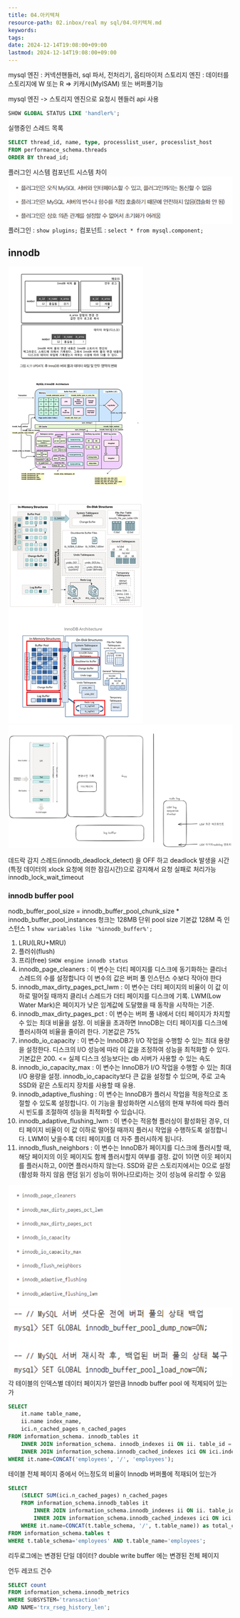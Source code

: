 ```yaml
---
title: 04.아키텍쳐
resource-path: 02.inbox/real my sql/04.아키텍쳐.md
keywords:
tags:
date: 2024-12-14T19:08:00+09:00
lastmod: 2024-12-14T19:08:00+09:00
---
```

mysql 엔진 : 커넥션핸들러, sql 파서, 전처리기, 옵티마이저
스토리지 엔진 : 데이터를 스토리지에 W 또는 R => 키캐시(MyISAM) 또는 버퍼풀기능

mysql 엔진 -> 스토리지 엔진으로 요청시 헨들러 api 사용
```sql
SHOW GLOBAL STATUS LIKE 'handler%';
```
실행중인 스레드 목록
```sql
SELECT thread_id, name, type, processlist_user, processlist_host 
FROM performance_schema.threads 
ORDER BY thread_id;
```

플러그인 시스템 컴포넌트 시스템 차이![](../../08.media/20241214193749.png)
플러그인 : `show plugins;`
컴포넌트 : `select * from mysql.component;`




## innodb
![Pasted image 20241220052896](../../08.media/20241220052896.png)
![Pasted image 20241220052912](../../08.media/20241220052912.png)



데드락 감지 스레드(innodb_deadlock_detect) 을 OFF 하고 deadlock 발생을 시간(특정 데이터의 xlock 요청에 의한 잠김시간)으로 감지해서 요청 실패로 처리가능 innodb_lock_wait_timeout

### innodb buffer pool

nodb_buffer_pool_size = innodb_buffer_pool_chunk_size * innodb_buffer_pool_instances
청크는 128MB 단위 pool size 기본값 128M 즉 인스턴스 1
`show variables like '%innodb_buffer%';`

1. LRU(LRU+MRU)
2. 플러쉬(flush)
3. 프리(free)
`SHOW engine innodb status`
1. innodb_page_cleaners : 이 변수는 더티 페이지를 디스크에 동기화하는 클리너 스레드의 수를 설정합니다 이 변수의 값은 버퍼 풀 인스턴스 수보다 작아야 한다
2. innodb_max_dirty_pages_pct_lwm : 이 변수는 더티 페이지의 비율이 이 값 이하로 떨어질 때까지 클리너 스레드가 더티 페이지를 디스크에 기록. LWM(Low Water Mark)은 페이지가 낮은 임계값에 도달했을 때 동작을 시작하는 기준.
3. innodb_max_dirty_pages_pct : 이 변수는 버퍼 풀 내에서 더티 페이지가 차지할 수 있는 최대 비율을 설정. 이 비율을 초과하면 InnoDB는 더티 페이지를 디스크에 플러시하여 비율을 줄이려 한다. 기본값은 75%
4. innodb_io_capacity : 이 변수는 InnoDB가 I/O 작업을 수행할 수 있는 최대 용량을 설정한다. 디스크의 I/O 성능에 따라 이 값을 조정하여 성능을 최적화할 수 있다. 기본값은 200. <= 실제 디스크 성능보다는 db 서버가 사용할 수 있는 속도
5. innodb_io_capacity_max : 이 변수는 InnoDB가 I/O 작업을 수행할 수 있는 최대 I/O 용량을 설정. innodb_io_capacity보다 큰 값을 설정할 수 있으며, 주로 고속 SSD와 같은 스토리지 장치를 사용할 때 유용.
6.  innodb_adaptive_flushing : 이 변수는 InnoDB가 플러시 작업을 적응적으로 조절할 수 있도록 설정합니다. 이 기능을 활성화하면 시스템의 현재 부하에 따라 플러시 빈도를 조절하여 성능을 최적화할 수 있습니다.
7. innodb_adaptive_flushing_lwm : 이 변수는 적응형 플러싱이 활성화된 경우, 더티 페이지 비율이 이 값 이하로 떨어질 때까지 플러시 작업을 수행하도록 설정합니다. LWM이 낮을수록 더티 페이지를 더 자주 플러시하게 됩니다.
8. innodb_flush_neighbors : 이 변수는 InnoDB가 페이지를 디스크에 플러시할 때, 해당 페이지의 이웃 페이지도 함께 플러시할지 여부를 결정. 값이 1이면 이웃 페이지를 플러시하고, 0이면 플러시하지 않는다. SSD와 같은 스토리지에서는 0으로 설정(활성화 하지 않음 랜덤 읽기 성능이 뛰어나므로)하는 것이 성능에 유리할 수 있음

![Pasted image 20241217022648](../../08.media/20241217022648.png)
![Pasted image 20241217063871](../../08.media/20241217063871.png)
각 테이블의 인덱스별 데이터 페이지가 얼만큼 Innodb buffer pool 에 적제되어 있는가
```sql
SELECT
	it.name table_name,
	ii.name index_name,
	ici.n_cached_pages n_cached_pages
FROM information_schema. innodb_tables it
	INNER JOIN information_schema. innodb_indexes ii ON ii. table_id = it.table_id
	INNER JOIN information_schema.innodb_cached_indexes ici ON ici.index_id = ii.index_id
WHERE it.name=CONCAT('employees', '/', 'employees');
```
테이블 전체 페이지 중에서 어느정도의 비율이 Innodb 버퍼풀에 적재되어 있는가
```sql
SELECT
	(SELECT SUM(ici.n_cached_pages) n_cached_pages
	FROM information_schema.innodb_tables it
		INNER JOIN information_schema.innodb_indexes ii ON ii. table_id = it. table_id
		INNER JOIN information_schema.innodb_cached_indexes ici ON ici.index_id = ii.index_id
	WHERE it.name=CONCAT(t.table_schema, '/', t.table_name)) as total_cached_pages, ((t.data_length + t.index_length - t.data_free)/@@innodb_page_size) as total_pages
FROM information_schema.tables t
WHERE t.table_schema='employees' AND t.table_name='employees';
```


리두로그에는 변경된 단일 데이터?
double write buffer 에는 변경된 전체 페이지

언두 레코드 건수
```sql
SELECT count 
FROM information_schema.innodb_metrics 
WHERE SUBSYSTEM='transaction' 
AND NAME='trx_rseg_history_len';
```


